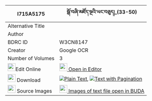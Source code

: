 |I715A5175|སྒོ་བཞི་མཛོད་ལྔའི་ཡང་བཅུད།_(33-50) 
| --- | --- 
|Alternative Title |
|Author | 
|BDRC ID | W3CN8147
|Creator | Google OCR
|Number of Volumes| 3
|<img width="25" src="https://img.icons8.com/color/25/000000/edit-property.png">Edit Online| [<img width="25" src="https://avatars.githubusercontent.com/u/45091458?s=200&v=4"> Open in Editor](http://editor.openpecha.org/I715A5175)
|<img width="25" src="https://img.icons8.com/fluent/48/000000/download-2.png"/>  Download | [![](https://img.icons8.com/color/20/000000/txt.png)Plain Text](https://github.com/Openpecha/I715A5175/releases/download/v1/go_shyi_dzo_nga_i_yang_chu_plain_I715A5175.zip), [![](https://img.icons8.com/color/20/000000/txt.png)Text with Pagination](https://github.com/Openpecha/I715A5175/releases/download/v1/go_shyi_dzo_nga_i_yang_chu_pages_I715A5175.zip)
|<img width="25" src="https://img.icons8.com/plasticine/100/000000/pictures-folder.png"/>  Source Images | [<img width="25" src="https://library.bdrc.io/icons/BUDA-small.svg"> Images of text file open in BUDA](https://library.bdrc.io/show/bdr:W3CN8147)
